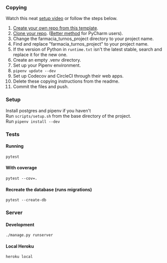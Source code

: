 ### Copying

Watch this neat [setup video](https://www.loom.com/share/43730f87071445de99bf1582fe8d19eb) or follow the steps below.

1. [Create your own repo from this template](https://help.github.com/en/github/creating-cloning-and-archiving-repositories/creating-a-repository-from-a-template).
2. [Clone your repo](https://help.github.com/en/github/creating-cloning-and-archiving-repositories/cloning-a-repository). ([Better method](https://www.jetbrains.com/help/pycharm/manage-projects-hosted-on-github.html#clone-from-GitHub) for PyCharm users). 
3. Change the farmacia_turnos_project directory to your project name.
4. Find and replace "farmacia_turnos_project" to your project name.
5. If the version of Python in `runtime.txt` isn't the latest stable, search and replace it for the new one.
6. Create an empty .venv directory.
7. Set up your Pipenv environment.
8. `pipenv update --dev`
9. Set up Codecov and CircleCI through their web apps.
10. Delete these copying instructions from the readme.
11. Commit the files and push.

### Setup
Install postgres and pipenv if you haven't    
Run `scripts/setup.sh` from the base directory of the project.    
Run `pipenv install --dev`  

### Tests
#### Running    
    pytest
    
#### With coverage

    pytest --cov=.
    
#### Recreate the database (runs migrations)

    pytest --create-db

### Server
#### Development
    
    ./manage.py runserver
    
#### Local Heroku
    
    heroku local
